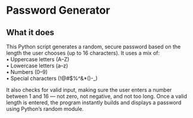 # Password Generator

## What it does
This Python script generates a random, secure password based on the length the user chooses (up to 16 characters). It uses a mix of: <br />
• Uppercase letters (A–Z) <br />
• Lowercase letters (a–z) <br />
• Numbers (0–9) <br />
• Special characters (!@#$%^&*()-_) <br />

It also checks for valid input, making sure the user enters a number between 1 and 16 — not zero, not negative, and not too long. Once a valid length is entered, the program instantly builds and displays a password using Python’s random module.
